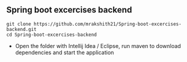 ## Spring boot excercises backend

```git clone https://github.com/mrakshith21/Spring-boot-excercises-backend.git```  
```cd Spring-boot-excercises-backend```

- Open the folder with Intellij Idea / Eclipse, run maven
    to download dependencies and start the application